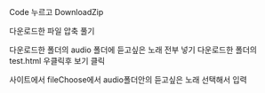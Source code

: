 Code 누르고 DownloadZip

다운로드한 파일 압축 풀기

다운로드한 폴더의 audio 폴더에 듣고싶은 노래 전부 넣기
다운로드한 폴더의 test.html 우클릭후 보기 클릭

사이트에서 fileChoose에서 audio폴더안의 듣고싶은 노래 선택해서 입력
